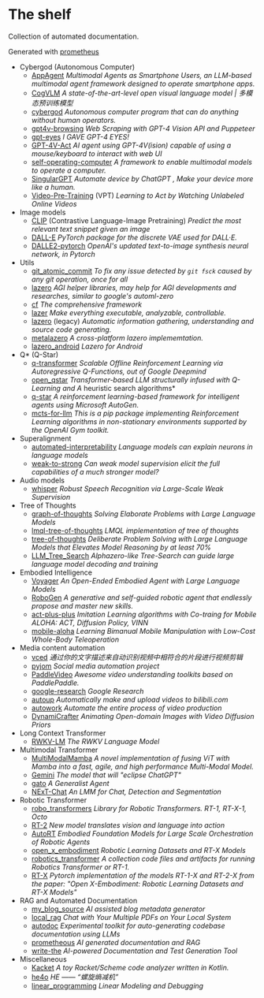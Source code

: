# The shelf

Collection of automated documentation.

Generated with [prometheus](https://github.com/james4ever0/prometheus)

- Cybergod (Autonomous Computer)
    - [AppAgent](https://james4ever0.github.io/AppAgent) *Multimodal Agents as Smartphone Users, an LLM-based multimodal agent framework designed to operate smartphone apps.*
    - [CogVLM](https://james4ever0.github.io/CogVLM) *A state-of-the-art-level open visual language model | 多模态预训练模型*
    - [cybergod](https://james4ever0.github.io/cybergod_doc) *Autonomous computer program that can do anything without human operators.*
    - [gpt4v-browsing](https://james4ever0.github.io/gpt4v-browsing) *Web Scraping with GPT-4 Vision API and Puppeteer*
    - [gpt-eyes](https://james4ever0.github.io/gpt-eyes) *I GAVE GPT-4 EYES!*
    - [GPT-4V-Act](https://james4ever0.github.io/GPT-4V-Act) *AI agent using GPT-4V(ision) capable of using a mouse/keyboard to interact with web UI*
    - [self-operating-computer](https://james4ever0.github.io/self-operating-computer) *A framework to enable multimodal models to operate a computer.*
    - [SingularGPT](https://james4ever0.github.io/SingularGPT) *Automate device by ChatGPT , Make your device more like a human.*
    - [Video-Pre-Training](https://james4ever0.github.io/Video-Pre-Training) (VPT) *Learning to Act by Watching Unlabeled Online Videos*
- Image models
    - [CLIP](https://james4ever0.github.io/CLIP) (Contrastive Language-Image Pretraining) *Predict the most relevant text snippet given an image*
    - [DALL-E](https://james4ever0.github.io/DALL-E) *PyTorch package for the discrete VAE used for DALL·E.*
    - [DALLE2-pytorch](https://james4ever0.github.io/DALLE2-pytorch)  *OpenAI's updated text-to-image synthesis neural network, in Pytorch*
- Utils
    - [git_atomic_commit](https://james4ever0.github.io/git_atomic_commit) *To fix any issue detected by `git fsck` caused by any git operation, once for all*
    - [lazero](https://james4ever0.github.io/lazero) *AGI helper libraries, may help for AGI developments and researches, similar to google's automl-zero*
    - [cf](https://james4ever0.github.io/cf_doc) *The comprehensive framework*
    - [lazer](https://james4ever0.github.io/lazer_doc) *Make everything executable, analyzable, controllable.*
    - [lazero](https://james4ever0.github.io/lazero_doc) (legacy) *Automatic information gathering, understanding and source code generating.*
    - [metalazero](https://james4ever0.github.io/metalazero_doc) *A cross-platform lazero implememtation.*
    - [lazero_android](https://james4ever0.github.io/lazero_android_doc) *Lazero for Android*
- Q* (Q-Star)
    - [q-transformer](https://james4ever0.github.io/q-transformer) *Scalable Offline Reinforcement Learning via Autoregressive Q-Functions, out of Google Deepmind*
    - [open_qstar](https://james4ever0.github.io/open_qstar) *Transformer-based LLM structurally infused with Q-Learning and A* heuristic search algorithms* 
    - [q-star](https://james4ever0.github.io/q-star) *A reinforcement learning-based framework for intelligent agents using Microsoft AutoGen.*
    - [mcts-for-llm](https://james4ever0.github.io/mcts-for-llm) *This is a pip package implementing Reinforcement Learning algorithms in non-stationary environments supported by the OpenAI Gym toolkit.*
- Superalignment
    - [automated-interpretability](https://james4ever0.github.io/automated-interpretability) *Language models can explain neurons in language models*
    - [weak-to-strong](https://james4ever0.github.io/weak-to-strong) *Can weak model supervision elicit the full capabilities of a much stronger model?*
- Audio models
    - [whisper](https://james4ever0.github.io/whisper) *Robust Speech Recognition via Large-Scale Weak Supervision*
- Tree of Thoughts
    - [graph-of-thoughts](https://james4ever0.github.io/graph-of-thoughts) *Solving Elaborate Problems with Large Language Models*
    - [lmql-tree-of-thoughts](https://james4ever0.github.io/lmql-tree-of-thoughts) *LMQL implementation of tree of thoughts*
    - [tree-of-thoughts](https://james4ever0.github.io/tree-of-thoughts) *Deliberate Problem Solving with Large Language Models that Elevates Model Reasoning by at least 70%*
    - [LLM_Tree_Search](https://james4ever0.github.io/LLM_Tree_Search) *Alphazero-like Tree-Search can guide large language model decoding and training*
- Embodied Intelligence
    - [Voyager](https://james4ever0.github.io/Voyager) *An Open-Ended Embodied Agent with Large Language Models*
    - [RoboGen](https://james4ever0.github.io/RoboGen) *A generative and self-guided robotic agent that endlessly propose and master new skills.* 
    - [act-plus-plus](https://james4ever0.github.io/act-plus-plus) *Imitation Learning algorithms with Co-traing for Mobile ALOHA: ACT, Diffusion Policy, VINN*
    - [mobile-aloha](https://james4ever0.github.io/mobile-aloha) *Learning Bimanual Mobile Manipulation with Low-Cost Whole-Body Teleoperation*
- Media content automation
    - [vced](https://james4ever0.github.io/vced) *通过你的文字描述来自动识别视频中相符合的片段进行视频剪辑*
    - [pyjom](https://james4ever0.github.io/pyjom_doc) *Social media automation project*
    - [PaddleVideo](https://james4ever0.github.io/PaddleVideo) *Awesome video understanding toolkits based on PaddlePaddle.*
    - [google-research](https://james4ever0.github.io/google-research) *Google Research*
    - [autoup](https://james4ever0.github.io/autoup_doc) *Automatically make and upload videos to bilibili.com*
    - [autowork](https://james4ever0.github.io/autowork_doc) *Automate the entire process of video production*
    - [DynamiCrafter](https://james4ever0.github.io/DynamiCrafter) *Animating Open-domain Images with Video Diffusion Priors*
- Long Context Transformer
    - [RWKV-LM](https://james4ever0.github.io/RWKV-LM) *The RWKV Language Model*
- Multimodal Transformer
    - [MultiModalMamba](https://james4ever0.github.io/MultiModalMamba) *A novel implementation of fusing ViT with Mamba into a fast, agile, and high performance Multi-Modal Model.*
    - [Gemini](https://james4ever0.github.io/Gemini) *The model that will "eclipse ChatGPT"*
    - [gato](https://james4ever0.github.io/gato) *A Generalist Agent*
    - [NExT-Chat](https://james4ever0.github.io/NExT-Chat) *An LMM for Chat, Detection and Segmentation*
- Robotic Transformer
    - [robo_transformers](https://james4ever0.github.io/robo_transformers) *Library for Robotic Transformers. RT-1, RT-X-1, Octo*
    - [RT-2](https://james4ever0.github.io/RT-2) *New model translates vision and language into action*
    - [AutoRT](https://james4ever0.github.io/AutoRT) *Embodied Foundation Models for Large Scale Orchestration of Robotic Agents*
    - [open_x_embodiment](https://james4ever0.github.io/open_x_embodiment) *Robotic Learning Datasets and RT-X Models*
    - [robotics_transformer](https://james4ever0.github.io/robotics_transformer) *A collection code files and artifacts for running Robotics Transformer or RT-1.*
    - [RT-X](https://james4ever0.github.io/RT-X) *Pytorch implementation of the models RT-1-X and RT-2-X from the paper: "Open X-Embodiment: Robotic Learning Datasets and RT-X Models"*
- RAG and Automated Documentation
    - [my_blog_source](https://james4ever0.github.io/my_blog_source) *AI assisted blog metadata generator*
    - [local_rag](https://james4ever0.github.io/local_rag) *Chat with Your Multiple PDFs on Your Local System*
    - [autodoc](https://james4ever0.github.io/autodoc)  *Experimental toolkit for auto-generating codebase documentation using LLMs*
    - [prometheous](https://james4ever0.github.io/prometheous_doc) *AI generated documentation and RAG*
    - [write-the](https://james4ever0.github.io/write-the) *AI-powered Documentation and Test Generation Tool*
- Miscellaneous
    - [Kacket](https://james4ever0.github.io/Kacket) *A toy Racket/Scheme code analyzer written in Kotlin.*
    - [he4o](https://james4ever0.github.io/he4o) *HE —— “螺旋熵减机”*
    - [linear_programming](https://james4ever0.github.io/linear_programming_doc) *Linear Modeling and Debugging*